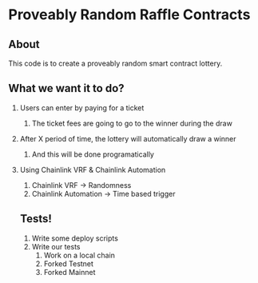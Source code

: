 # Proveably Random Raffle Contracts

## About

This code is to create a proveably random smart contract lottery.

## What we want it to do?

1. Users can enter by paying for a ticket
   1. The ticket fees are going to go to the winner during the draw
2. After X period of time, the lottery will automatically draw a winner
   1. And this will be done programatically
3. Using Chainlink VRF & Chainlink Automation

   1. Chainlink VRF -> Randomness
   2. Chainlink Automation -> Time based trigger

   ## Tests!

   1. Write some deploy scripts
   2. Write our tests
      1. Work on a local chain
      2. Forked Testnet
      3. Forked Mainnet
